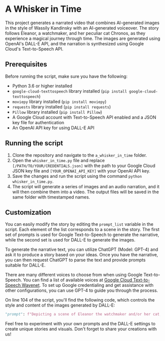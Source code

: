 # A Whisker in Time

This project generates a narrated video that combines AI-generated images in the style of Wassily Kandinsky with an AI-generated voiceover. The story follows Eleanor, a watchmaker, and her peculiar cat Chronos, as they experience a magical journey through time. The images are generated using OpenAI's DALL-E API, and the narration is synthesized using Google Cloud's Text-to-Speech API.

## Prerequisites

Before running the script, make sure you have the following:

- Python 3.6 or higher installed
- `google-cloud-texttospeech` library installed (`pip install google-cloud-texttospeech`)
- `moviepy` library installed (`pip install moviepy`)
- `requests` library installed (`pip install requests`)
- `Pillow` library installed (`pip install Pillow`)
- A Google Cloud account with Text-to-Speech API enabled and a JSON key file for authentication
- An OpenAI API key for using DALL-E API

## Running the script

1. Clone the repository and navigate to the `a_whisker_in_time` folder.
2. Open the `whisker_in_time.py` file and replace `[/PATH/TO/YOUR/CREDENTIALS.json]` with the path to your Google Cloud JSON key file and `[YOUR_OPENAI_API_KEY]` with your OpenAI API key.
3. Save the changes and run the script using the command `python whisker_in_time.py`.
4. The script will generate a series of images and an audio narration, and it will then combine them into a video. The output files will be saved in the same folder with timestamped names.

## Customization

You can easily modify the story by editing the `prompt_list` variable in the script. Each element of the list corresponds to a scene in the story. The first set of prompts is used for Google Text-to-Speech to generate the narrative, while the second set is used for DALL-E to generate the images.


To generate the narrative text, you can utilize ChatGPT (Model: GPT-4) and ask it to produce a story based on your ideas. Once you have the narrative, you can then request ChatGPT to parse the text and provide prompts suitable for DALL-E.

There are many different voices to choose from when using Google Text-to-Speech. You can find a list of available voices at [Google Cloud Text-to-Speech Wavenet](https://cloud.google.com/text-to-speech/docs/wavenet). To set up Google credentialing and get assistance with other configurations, you can use GPT-4 to guide you through the process.

On line 104 of the script, you'll find the following code, which controls the style and content of the images generated by DALL-E:

```python
"prompt": f"Depicting a scene of Eleanor the watchmaker and/or her cat, in the style Wassily Kandinsky: {prompt}",
```
Feel free to experiment with your own prompts and the DALL-E settings to create unique stories and visuals. Don't forget to share your creations with us!
